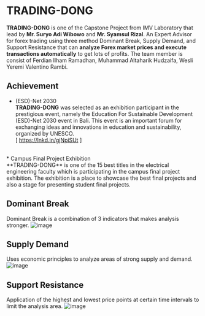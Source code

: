# TRADING-DONG
**TRADING-DONG** is one of the Capstone Project from IMV Laboratory that lead by **Mr. Suryo Adi Wibowo**  and **Mr. Syamsul Rizal**. An Expert Advisor for forex trading using three method Dominant Break, Supply  Demand, and Support Resistance that can **analyze Forex market prices and execute transactions automatically** to get lots of profits. The team member is  consist of Ferdian Ilham Ramadhan, Muhammad Altaharik Hudzaifa, Wesli Yeremi Valentino Rambi.

## Achievement
* (ESD)-Net 2030 <br>
**TRADING-DONG** was selected as an exhibition participant in the prestigious event, namely the Education For Sustainable Development (ESD)-Net 2030 event in Bali. This event is an important forum for exchanging ideas and innovations in education and sustainability, organized by UNESCO. <br>
[ https://lnkd.in/gjNpiSUt ]
<br>
* Campus Final Project Exhibition <br>
**TRADING-DONG** is one of the 15 best titles in the electrical engineering faculty which is participating in the campus final project exhibition. The exhibition is a place to showcase the best final projects and also a stage for presenting student final projects. <br>

## Dominant Break
Dominant Break is a combination of 3 indicators that makes analysis stronger.
![image](https://user-images.githubusercontent.com/75151812/236784098-81bbb04c-888a-4e8b-aed9-a3c6a3541d5c.png)
<br>

## Supply Demand
Uses economic principles to analyze areas of strong supply and demand.
![image](https://user-images.githubusercontent.com/75151812/236784379-b32b77f4-e54c-404c-ba40-bb46966c232d.png)
<br>

## Support Resistance
Application of the highest and lowest price points at certain time intervals to limit the analysis area.
![image](https://user-images.githubusercontent.com/75151812/236784349-a7e5aa05-1554-459d-8d0e-ce4c4adff31e.png)

